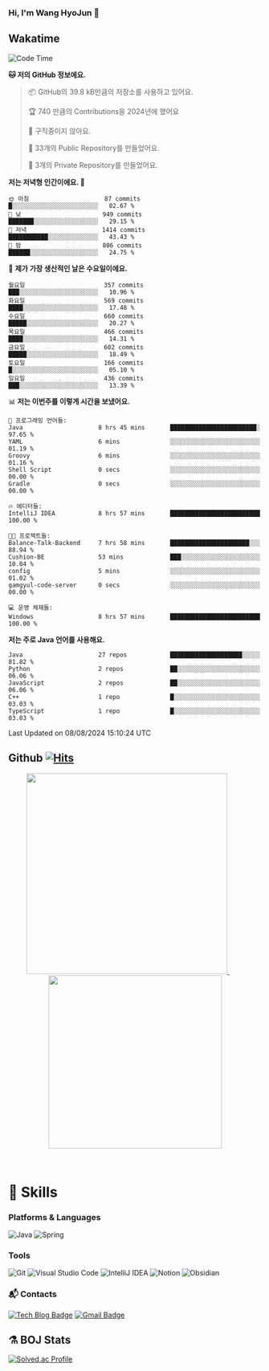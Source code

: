 ### Hi, I'm Wang HyoJun 👋

## Wakatime
<!--START_SECTION:waka-->
![Code Time](http://img.shields.io/badge/Code%20Time-249%20hrs%204%20mins-blue)

**🐱 저의 GitHub 정보에요.** 

> 📦 GitHub의 39.8 kB만큼의 저장소를 사용하고 있어요. 
 > 
> 🏆 740 만큼의 Contributions을 2024년에 했어요
 > 
> 🚫 구직중이지 않아요.
 > 
> 📜 33개의 Public Repository를 만들었어요. 
 > 
> 🔑 3개의 Private Repository를 만들었어요. 
 > 
**저는 저녁형 인간이에요. 🦉** 

```text
🌞 아침                     87 commits          █░░░░░░░░░░░░░░░░░░░░░░░░   02.67 % 
🌆 낮　                     949 commits         ███████░░░░░░░░░░░░░░░░░░   29.15 % 
🌃 저녁                     1414 commits        ███████████░░░░░░░░░░░░░░   43.43 % 
🌙 밤　                     806 commits         ██████░░░░░░░░░░░░░░░░░░░   24.75 % 
```
📅 **제가 가장 생산적인 날은 수요일이에요.** 

```text
월요일                      357 commits         ███░░░░░░░░░░░░░░░░░░░░░░   10.96 % 
화요일                      569 commits         ████░░░░░░░░░░░░░░░░░░░░░   17.48 % 
수요일                      660 commits         █████░░░░░░░░░░░░░░░░░░░░   20.27 % 
목요일                      466 commits         ████░░░░░░░░░░░░░░░░░░░░░   14.31 % 
금요일                      602 commits         █████░░░░░░░░░░░░░░░░░░░░   18.49 % 
토요일                      166 commits         █░░░░░░░░░░░░░░░░░░░░░░░░   05.10 % 
일요일                      436 commits         ███░░░░░░░░░░░░░░░░░░░░░░   13.39 % 
```


📊 **저는 이번주를 이렇게 시간을 보냈어요.** 

```text
💬 프로그래밍 언어들: 
Java                     8 hrs 45 mins       ████████████████████████░   97.65 % 
YAML                     6 mins              ░░░░░░░░░░░░░░░░░░░░░░░░░   01.19 % 
Groovy                   6 mins              ░░░░░░░░░░░░░░░░░░░░░░░░░   01.16 % 
Shell Script             0 secs              ░░░░░░░░░░░░░░░░░░░░░░░░░   00.00 % 
Gradle                   0 secs              ░░░░░░░░░░░░░░░░░░░░░░░░░   00.00 % 

🔥 에디터들: 
IntelliJ IDEA            8 hrs 57 mins       █████████████████████████   100.00 % 

🐱‍💻 프로젝트들: 
Balance-Talk-Backend     7 hrs 58 mins       ██████████████████████░░░   88.94 % 
Cushion-BE               53 mins             ███░░░░░░░░░░░░░░░░░░░░░░   10.04 % 
config                   5 mins              ░░░░░░░░░░░░░░░░░░░░░░░░░   01.02 % 
gamgyul-code-server      0 secs              ░░░░░░░░░░░░░░░░░░░░░░░░░   00.00 % 

💻 운영 체제들: 
Windows                  8 hrs 57 mins       █████████████████████████   100.00 % 
```

**저는 주로 Java 언어를 사용해요.** 

```text
Java                     27 repos            ████████████████████░░░░░   81.82 % 
Python                   2 repos             ██░░░░░░░░░░░░░░░░░░░░░░░   06.06 % 
JavaScript               2 repos             ██░░░░░░░░░░░░░░░░░░░░░░░   06.06 % 
C++                      1 repo              █░░░░░░░░░░░░░░░░░░░░░░░░   03.03 % 
TypeScript               1 repo              █░░░░░░░░░░░░░░░░░░░░░░░░   03.03 % 
```




 Last Updated on 08/08/2024 15:10:24 UTC
<!--END_SECTION:waka-->

## Github [![Hits](https://hits.seeyoufarm.com/api/count/incr/badge.svg?url=https%3A%2F%2Fgithub.com%2Fgywns0417%2Fhit-counter&count_bg=%239AEB68&title_bg=%23B1D1F7&icon=&icon_color=%23E7E7E7&title=hits&edge_flat=false)](https://hits.seeyoufarm.com)

<p align="center">
  <a href="https://github.com/gywns0417">
    <img src="https://github-readme-stats.vercel.app/api?username=gywns0417&show_icons=true&theme=catppuccin_latte" width="400" style="max-width:100%;" />
  </a>
  &nbsp;
  &nbsp;
  &nbsp;
  &nbsp;
  <a href="https://github.com/gywns0417">
    <img src="https://github-readme-stats.vercel.app/api/top-langs/?username=gywns0417&layout=compact&show_icons=true&show_owner=true&theme=nord" width="345" style="max-width:100%;"/>
  </a>
</p>

<br>

# 💪 Skills
### Platforms & Languages
![Java](https://img.shields.io/badge/Java-007396.svg?&style=for-the-badge&logo=Java&logoColor=white)
![Spring](https://img.shields.io/badge/Spring-6DB33F.svg?&style=for-the-badge&logo=Spring&logoColor=white)

### Tools
![Git](https://img.shields.io/badge/Git-F05032.svg?&style=for-the-badge&logo=Git&logoColor=white)
![Visual Studio Code](https://img.shields.io/badge/Visual%20Studio%20Code-007ACC.svg?&style=for-the-badge&logo=Visual%20Studio%20Code&logoColor=white)
![IntelliJ IDEA](https://img.shields.io/badge/IntelliJ%20IDEA-000000.svg?&style=for-the-badge&logo=IntelliJ%20IDEA&logoColor=white)
![Notion](https://img.shields.io/badge/Notion-000000.svg?&style=for-the-badge&logo=Notion&logoColor=white)
![Obsidian](https://img.shields.io/badge/Obsidian-7C3AED.svg?&style=for-the-badge&logo=Obsidian&logoColor=white)


### :mailbox_with_mail: Contacts
[![Tech Blog Badge](http://img.shields.io/badge/-Tech%20blog-black?style=flat-square&logo=github&link=https://king-dev.tistory.com/)](https://king.tistory.com/)
[![Gmail Badge](https://img.shields.io/badge/Gmail-d14836?style=flat-square&logo=Gmail&logoColor=white&link=mailto:gywns0417@gmail.com)](mailto:gywns0417@gmail.com)

## ⚗️ BOJ Stats

[![Solved.ac Profile](http://mazassumnida.wtf/api/v2/generate_badge?boj=gywns0417)](https://solved.ac/gywns0417/)
